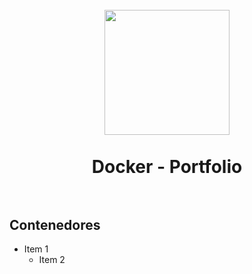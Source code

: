 <h1 align="center">
  <br>
  <img src="https://i.blogs.es/2fc992/docker_logo/450_1000.png" width="200">
  <br><br>
    Docker - Portfolio
  <br><br>
</h1>


## Contenedores

* Item 1
  * Item 2
